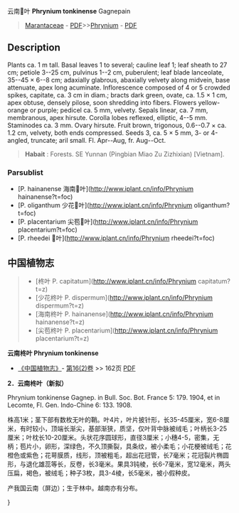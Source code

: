 云南叶 **Phrynium tonkinense** Gagnepain

> [Marantaceae](http://www.iplant.cn/info/Marantaceae?t=foc) - [PDF](http://www.iplant.cn/foc/pdf/Marantaceae.pdf)>>[Phrynium](http://www.iplant.cn/info/Phrynium?t=foc) - [PDF](http://www.iplant.cn/foc/pdf/Phrynium.pdf)

## Description

Plants ca. 1 m tall. Basal leaves 1 to several; cauline leaf 1; leaf sheath to 27 cm; petiole 3--25 cm, pulvinus 1--2 cm, puberulent; leaf blade lanceolate, 35--45 × 6--8 cm; adaxially glabrous, abaxially velvety along midvein, base attenuate, apex long acuminate. Inflorescence composed of 4 or 5 crowded spikes, capitate, ca. 3 cm in diam.; bracts dark green, ovate, ca. 1.5 × 1 cm, apex obtuse, densely pilose, soon shredding into fibers. Flowers yellow-orange or purple; pedicel ca. 5 mm, velvety. Sepals linear, ca. 7 mm, membranous, apex hirsute. Corolla lobes reflexed, elliptic, 4--5 mm. Staminodes ca. 3 mm. Ovary hirsute. Fruit brown, trigonous, 0.6--0.7 × ca. 1.2 cm, velvety, both ends compressed. Seeds 3, ca. 5 × 5 mm, 3- or 4-angled, truncate; aril small. Fl. Apr--Aug, fr. Aug--Oct.

> **Habait** : 
> Forests. SE Yunnan (Pingbian Miao Zu Zizhixian) [Vietnam].

### Parsublist

* [P.  hainanense  海南叶](http://www.iplant.cn/info/Phrynium hainanense?t=foc)
* [P.  oliganthum  少花叶](http://www.iplant.cn/info/Phrynium oliganthum?t=foc)
* [P.  placentarium  尖苞叶](http://www.iplant.cn/info/Phrynium placentarium?t=foc)
* [P.  rheedei  叶](http://www.iplant.cn/info/Phrynium rheedei?t=foc)

## 中国植物志

> * [柊叶  P.  capitatum](http://www.iplant.cn/info/Phrynium capitatum?t=z)
> * [少花柊叶  P.  dispermum](http://www.iplant.cn/info/Phrynium dispermum?t=z)
> * [海南柊叶  P.  hainanense](http://www.iplant.cn/info/Phrynium hainanense?t=z)
> * [尖苞柊叶  P.  placentarium](http://www.iplant.cn/info/Phrynium placentarium?t=z)

**云南柊叶 Phrynium tonkinense**

* [《中国植物志》](http://www.iplant.cn/frps)- [第16(2)卷](http://www.iplant.cn/frps/vol/16(2)) >> 162页 [PDF](http://www.iplant.cn/frps/pdf/16(2)/162a.pdf)

**2．云南柊叶（新拟）**

Phrynium tonkinense Gagnep. in Bull. Soc. Bot. France 5: 179. 1904, et in Lecomte, Fl. Gen. Indo-Chine 6: 133. 1908.

株高1米；茎下部有数枚无叶的鞘。叶4片，叶片披针形，长35-45厘米，宽6-8厘米，有时较小，顶端长渐尖，基部渐狭，质坚，仅叶背中脉被绒毛；叶柄长3-25厘米；叶枕长10-20厘米。头状花序圆球形，直径3厘米；小穗4-5，密集，无柄；苞片小，卵形，深绿色，不久顶撕裂，具条纹，被小柔毛；小花梗被绒毛；花橙色或紫色；花萼膜质，线形，顶被粗毛，超出花冠管，长7毫米；花冠裂片椭圆形，与退化雄蕊等长，反卷，长3毫米。果具3钝棱，长6-7毫米，宽12毫米，两头压扁，褐色，被绒毛；种子3枚，具3-4棱，长5毫米，被小假种皮。

产我国云南（屏边）；生于林中。越南亦有分布。

}